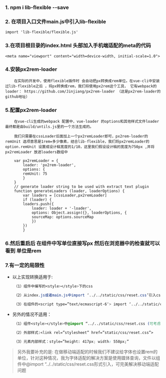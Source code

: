 
### 1. npm i lib-flexible --save

### 2. 在项目入口文件main.js中引入lib-flexible
    import 'lib-flexible/flexible.js'

### 3.在项目根目录的index.html 头部加入手机端适配的meta的代码

    <meta name="viewport" content="width=device-width, initial-scale=1.0">

### 4.安装px2rem-loader
```
    在实际的开发中，使用flexible插件时 会自动把px转换成rem单位。在vue-cli中安装过lib-flexible之后 ，将px转换成rem，我们将使用px2rem这个工具， 它有webpack的loader： https://github.com/Jinjiang/px2rem-loader （这是px2rem-loader的github地址）
```

### 5.配置px2rem-loader
``` 
    在vue-cli生成的webpack 配置中，vue-loader 的options和其他样式文件loader 最终都是由build/untils.js里的一个方法生成的。

    我们只需要在cssLoader后面加上一个px2remLoader即可，px2rem-loader的remUnit 选项意思是1rem=多少像素，结合lib-flexible，我们将px2remLoader的option.remUnit 设置成设计稿宽度的1/10，这里我们假设设计稿的宽度为750px ,并将px2remLoader 放进loaders数组中

    var px2remLoader = {
        loader: 'px2rem-loader',
        options: {
        remUnit: 75
        }
    }
    // generate loader string to be used with extract text plugin
    function generateLoaders (loader, loaderOptions) {
        var loaders = [cssLoader,px2remLoader]
        if (loader) {
        loaders.push({
            loader: loader + '-loader',
            options: Object.assign({}, loaderOptions, {
            sourceMap: options.sourceMap
            })
        })
        }
```

### 6.然后重启后   在组件中写单位直接写px  然后在浏览器中的检查就可以看到  单位是rem

### 7.有一定的局限性

- 以上实现转换适用于:
``` css
    （1）组件中编写的<style></style>下的css

    （2）从index.js或者main.js中import ‘../../static/css/reset.css’引入css

    （3）在组件的<script type=”text/ecmascript-6″> import ‘../../static/css/reset.css'</script>中引入css
```

- 另外的情况不适用：

``` css
    （1）组件<style></style>中@import “../../static/css/reset.css (可考虑上面（2）、（3）的形式引入)

    （2）外部样式:<link rel=”stylesheet” href=”static/css/reset.css”>

    （3）元素内部样式：style=”height: 417px; width: 550px;”
```

> 另外我要补充的是: 在做移动端适配的时候我们不建议给字体也设置rem的单位，针对这种情况，我为字体适配的解决方案是使用媒体查询，文件以组件<style></style>中@import “../../static/css/reset.css形式引入，可完美解决移动端适配问题
